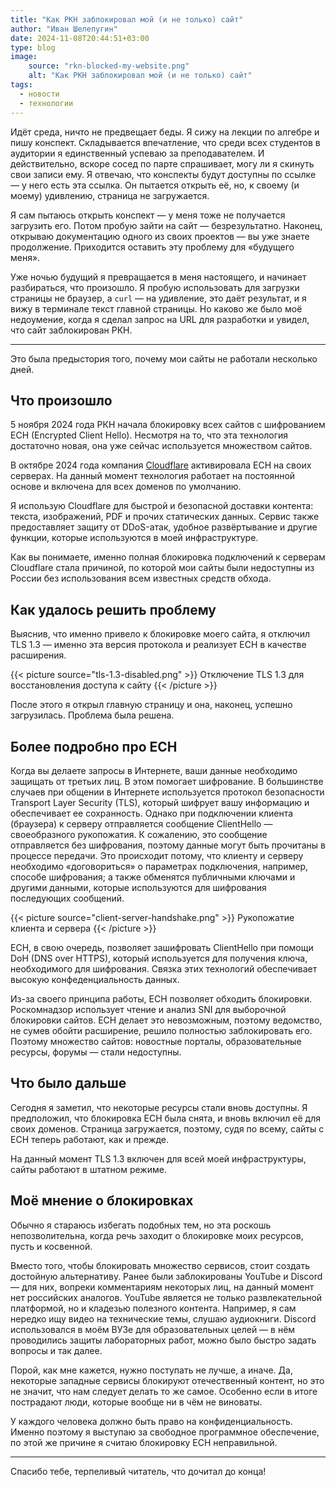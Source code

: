 ```yaml
---
title: "Как РКН заблокировал мой (и не только) сайт"
author: "Иван Шелепугин"
date: 2024-11-08T20:44:51+03:00
type: blog
image:
    source: "rkn-blocked-my-website.png"
    alt: "Как РКН заблокировал мой (и не только) сайт"
tags:
  - новости
  - технологии
---
```


Идёт среда, ничто не предвещает беды. Я сижу на лекции по алгебре и пишу
конспект. Складывается впечатление, что среди всех студентов в аудитории я
единственный успеваю за преподавателем. И действительно, вскоре сосед по парте
спрашивает, могу ли я скинуть свои записи ему. Я отвечаю, что конспекты будут
доступны по ссылке &mdash; у него есть эта ссылка. Он пытается открыть её, но,
к своему (и моему) удивлению, страница не загружается.

Я сам пытаюсь открыть конспект &mdash; у меня тоже не получается загрузить его.
Потом пробую зайти на сайт &mdash; безрезультатно. Наконец, открываю
документацию одного из своих проектов &mdash; вы уже знаете продолжение.
Приходится оставить эту проблему для «будущего меня».

Уже ночью будущий я превращается в меня настоящего, и начинает разбираться, что
произошло. Я пробую использовать для загрузки страницы не браузер, а `curl`
&mdash; на удивление, это даёт результат, и я вижу в терминале текст главной
страницы. Но каково же было моё недоумение, когда я сделал запрос на URL для
разработки и увидел, что сайт заблокирован РКН.

---

Это была предыстория того, почему мои сайты не работали несколько дней.


## Что произошло

5 ноября 2024 года РКН начала блокировку всех сайтов с шифрованием ECH
(Encrypted Client Hello). Несмотря на то, что эта технология достаточно новая,
она уже сейчас используется множеством сайтов.

В октябре 2024 года компания [Cloudflare](https://www.cloudflare.com)
активировала ECH на своих серверах. На данный момент технология работает на
постоянной основе и включена для всех доменов по умолчанию.

Я использую Cloudflare для быстрой и безопасной доставки контента: текста,
изображений, PDF и прочих статических данных. Сервис также предоставляет защиту
от DDoS-атак, удобное развёртывание и другие функции, которые используются в
моей инфраструктуре.

Как вы понимаете, именно полная блокировка подключений к серверам Cloudflare
стала причиной, по которой мои сайты были недоступны из России без
использования всем известных средств обхода.


## Как удалось решить проблему

Выяснив, что именно привело к блокировке моего сайта, я отключил TLS 1.3
&mdash; именно эта версия протокола и реализует ECH в качестве расширения.

{{< picture source="tls-1.3-disabled.png" >}}
Отключение TLS 1.3 для восстановления доступа к сайту
{{< /picture >}}

После этого я открыл главную страницу и она, наконец, успешно загрузилась.
Проблема была решена.


## Более подробно про ECH

Когда вы делаете запросы в Интернете, ваши данные необходимо защищать от
третьих лиц. В этом помогает шифрование. В большинстве случаев при общении в
Интернете используется протокол безопасности Transport Layer Security (TLS),
который шифрует вашу информацию и обеспечивает ее сохранность. Однако при
подключении клиента (браузера) к серверу отправляется сообщение ClientHello
&mdash; своеобразного рукопожатия. К сожалению, это сообщение отправляется без
шифрования, поэтому данные могут быть прочитаны в процессе передачи. Это
происходит потому, что клиенту и серверу необходимо «договориться» о параметрах
подключения, например, способе шифрования; а также обменятся публичными ключами
и другими данными, которые используются для шифрования последующих сообщений.

{{< picture source="client-server-handshake.png" >}}
Рукопожатие клиента и сервера
{{< /picture >}}

ECH, в свою очередь, позволяет зашифровать ClientHello при помощи DoH (DNS over
HTTPS), который используется для получения ключа, необходимого для шифрования.
Связка этих технологий обеспечивает высокую конфеденциальность данных.

Из-за своего принципа работы, ECH позволяет обходить блокировки. Роскомнадзор
использует чтение и анализ SNI для выборочной блокировки сайтов. ECH делает это
невозможным, поэтому ведомство, не сумев обойти расширение, решило полностью
заблокировать его. Поэтому множество сайтов: новостные порталы, образовательные
ресурсы, форумы &mdash; стали недоступны.


## Что было дальше

Сегодня я заметил, что некоторые ресурсы стали вновь доступны. Я предположил,
что блокировка ECH была снята, и вновь включил её для своих доменов. Страница
загружается, поэтому, судя по всему, сайты с ECH теперь работают, как и прежде.

На данный момент TLS 1.3 включен для всей моей инфраструктуры, сайты работают в
штатном режиме.


## Моё мнение о блокировках

Обычно я стараюсь избегать подобных тем, но эта роскошь непозволительна, когда
речь заходит о блокировке моих ресурсов, пусть и косвенной.

Вместо того, чтобы блокировать множество сервисов, стоит создать достойную
альтернативу. Ранее были заблокированы YouTube и Discord &mdash; для них,
вопреки комментариям некоторых лиц, на данный момент нет российских аналогов.
YouTube является не только развлекательной платформой, но и кладезью полезного
контента. Например, я сам нередко ищу видео на технические темы, слушаю
аудиокниги. Discord использовался в моём ВУЗе для образовательных целей &mdash;
в нём проводились защиты лабораторных работ, можно было быстро задать вопросы и
так далее.

Порой, как мне кажется, нужно поступать не лучше, а иначе. Да, некоторые
западные сервисы блокируют отечественный контент, но это не значит, что нам
следует делать то же самое. Особенно если в итоге пострадают люди,
которые вообще ни в чём не виноваты.

У каждого человека должно быть право на конфиденциальность. Именно поэтому я
выступаю за свободное программное обеспечение, по этой же причине я считаю
блокировку ECH неправильной.

---

Спасибо тебе, терпеливый читатель, что дочитал до конца!

